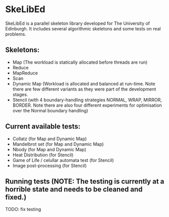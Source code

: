 # SkeLibEd #
SkeLibEd is a parallel skeleton library developed for The University of Edinburgh. It includes several algorithmic skeletons and some tests on real problems.

## Skeletons:
  * Map (The workload is statically allocated before threads are run)
  * Reduce
  * MapReduce
  * Scan
  * Dynamic Map (Workload is allocated and balanced at run-time. Note there are few different variants as they were part of the development stages.
  * Stencil (with 4 boundary-handling strategies NORMAL, WRAP, MIRROR, BORDER. Note there are also four different experiments for optimisation over the Normal boundary handling)


## Current available tests:

  * Collatz (for Map and Dynamic Map)
  * Mandelbrot set (for Map and Dynamic Map)
  * Nbody (for Map and Dynamic Map)
  * Heat Distribution (for Stencil)
  * Game of Life / celullar automata test (for Stencil)
  * Image post-processing (for Stencil)

## Running tests (NOTE: The testing is currently at a horrible state and needs to be cleaned and fixed.)
TODO: fix testing
